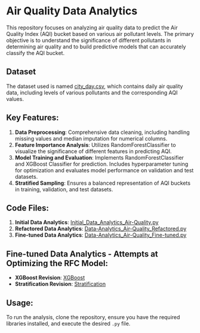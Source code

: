 # Air Quality Data Analytics

This repository focuses on analyzing air quality data to predict the Air Quality Index (AQI) bucket based on various air pollutant levels. The primary objective is to understand the significance of different pollutants in determining air quality and to build predictive models that can accurately classify the AQI bucket.

## Dataset
The dataset used is named [city_day.csv](https://github.com/ndemps/air_quality_models/blob/main/Data/city_day.csv), which contains daily air quality data, including levels of various pollutants and the corresponding AQI values.

## Key Features:
1. **Data Preprocessing**: Comprehensive data cleaning, including handling missing values and median imputation for numerical columns.
2. **Feature Importance Analysis**: Utilizes RandomForestClassifier to visualize the significance of different features in predicting AQI.
3. **Model Training and Evaluation**: Implements RandomForestClassifier and XGBoost Classifier for prediction. Includes hyperparameter tuning for optimization and evaluates model performance on validation and test datasets.
4. **Stratified Sampling**: Ensures a balanced representation of AQI buckets in training, validation, and test datasets.

## Code Files:
1. **Initial Data Analytics**: [Initial_Data_Analytics_Air-Quality.py](https://github.com/ndemps/air_quality_models/blob/ada712e25ce26575d81ca764d486af1d50b3307e/Initial_Data_Analytics_Air-Quality.py)
2. **Refactored Data Analytics**: [Data-Analytics_Air-Quality_Refactored.py](https://github.com/ndemps/air_quality_models/blob/ada712e25ce26575d81ca764d486af1d50b3307e/Data-Analytics_Air-Quality_Refactored.py)
3. **Fine-tuned Data Analytics**: [Data-Analytics_Air-Quality_Fine-tuned.py](https://github.com/ndemps/air_quality_models/blob/ada712e25ce26575d81ca764d486af1d50b3307e/Data-Analytics_Air-Quality_Fine-tuned.py)

## Fine-tuned Data Analytics - Attempts at Optimizing the RFC Model:
- **XGBoost Revision**: [XGBoost](https://github.com/ndemps/air_quality_models/blob/3cba515d4777e5ce8f4c9d40dcb82f65a0dfd7b4/Data-Analytics_Air-Quality_Fine-tuned.py)
- **Stratification Revision**: [Stratification](https://github.com/ndemps/air_quality_models/blob/ada712e25ce26575d81ca764d486af1d50b3307e/Data-Analytics_Air-Quality_Fine-tuned.py)

## Usage:
To run the analysis, clone the repository, ensure you have the required libraries installed, and execute the desired `.py` file.

